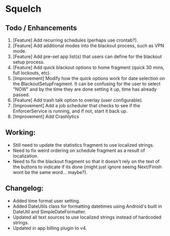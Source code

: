 # Squelch

## Todo / Enhancements
1. [Feature] Add recurring schedules (perhaps use crontab?).
2. [Feature] Add additional modes into the blackout process, such as VPN mode.
3. [Feature] Add pre-set app list(s) that users can define for the blackout setup process.
4. [Feature] Add quick blackout options to home fragment (quick 30 mins, full lockouts, etc).
5. [Improvement] Modify how the quick options work for date selection on the BlackoutSetupFragment. It can be confusing for the user to select "NOW" and by the time they are done setting it up, time has already passed.
6. [Feature] Add trash talk option to overlay (user configurable).
7. [Improvement] Add a job scheduler that checks to see if the EnforcerService is running, and if not, start it back up.
8. [Improvement] Add Crashlytics

## Working:
* Still need to update the statistics fragment to use localized strings.
* Need to fix weird ordering on schedule fragment as a result of localization.
* Need to fix the blackout fragment so that it doesn't rely on the text of the buttons to indicate if its done (might just ignore seeing Next/Finish wont be the same word... maybe?).

## Changelog:
* Added time format user setting.
* Added DateUtils class for formatting datetimes using Android's built in DateUtil and SimpleDateFormatter.
* Updated all text sources to use localized strings instead of hardcoded strings.
* Updated in app billing plugin to v4.
